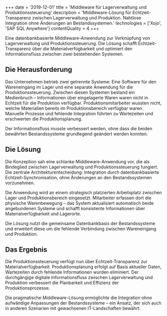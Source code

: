 +++
date = '2019-12-01'
title = 'Middleware für Lagerverwaltung und Produktionssteuerung'
description = 'Middleware-Lösung für Echtzeit-Transparenz zwischen Lagerverwaltung und Produktion. Nahtlose Integration ohne Änderungen an Bestandssystemen.'
technologies = ['Xojo', 'SAP SQL Anywhere']
contentQuality = 4
+++

Eine datenbankbasierte Middleware-Anwendung zur Verknüpfung von Lagerverwaltung und Produktionssteuerung. Die Lösung schafft Echtzeit-Transparenz über die Materialverfügbarkeit und optimiert den Informationsfluss zwischen zwei bestehenden Systemen.

## Die Herausforderung

Das Unternehmen betrieb zwei getrennte Systeme: Eine Software für den Wareneingang im Lager und eine separate Anwendung für die Produktionssteuerung. Zwischen diesen Systemen bestand ein Medienbruch – Informationen über eingelagerte Waren waren nicht in Echtzeit für die Produktion verfügbar. Produktionsmitarbeiter wussten nicht, welche Materialien bereits im Produktionsbereich verfügbar waren. Manuelle Prozesse und fehlende Integration führten zu Wartezeiten und erschwerten die Produktionsplanung.

Der Informationsfluss musste verbessert werden, ohne dass die beiden bewährten Bestandssysteme grundlegend geändert werden konnten.

## Die Lösung

Die Konzeption sah eine schlanke Middleware-Anwendung vor, die als Bindeglied zwischen Lagerverwaltung und Produktionssteuerung fungiert. Die zentrale Architekturentscheidung: Integration durch datenbankbasierte Echtzeit-Synchronisation, ohne Änderungen an den Bestandssystemen vorzunehmen.

Die Anwendung wird an einem strategisch platzierten Arbeitsplatz zwischen Lager und Produktionsbereich eingesetzt. Mitarbeiter erfassen dort die physische Warenbewegung – das System aktualisiert automatisch beide angebundenen Systeme und schafft konsistente Informationen über Materialverfügbarkeit und Lagerorte.

Die Lösung nutzt die gemeinsame Datenbankbasis der Bestandssysteme und erweitert diese um die fehlende Verbindung zwischen Wareneingang und Produktion.

## Das Ergebnis

Die Produktionssteuerung verfügt nun über Echtzeit-Transparenz zur Materialverfügbarkeit. Produktionsplanung erfolgt auf Basis aktueller Daten, Wartezeiten durch fehlende Informationen wurden eliminiert. Der durchgängige digitale Informationsfluss zwischen Lagerverwaltung und Produktion verbessert die Planbarkeit und Effizienz der Produktionsprozesse.

Die pragmatische Middleware-Lösung ermöglichte die Integration ohne aufwändige Anpassungen der Bestandssysteme – ein Ansatz, der sich auch in anderen Szenarien mit gewachsenen IT-Landschaften bewährt.
